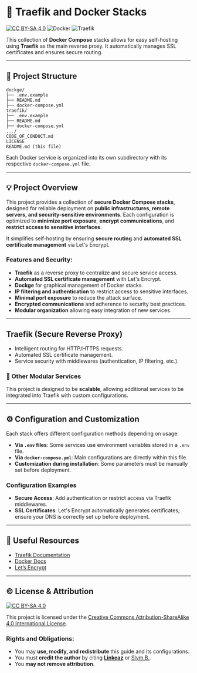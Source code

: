 # 🐳 Traefik and Docker Stacks

[![CC BY-SA 4.0][cc-by-sa-shield]][cc-by-sa]
![Docker](https://img.shields.io/badge/-Docker_compose-2496ED?style=flat&logo=docker&logoColor=white)
![Traefik](https://img.shields.io/badge/-Traefik_Proxy-24A1C1?style=flat&logo=traefikproxy&logoColor=white)


This collection of **Docker Compose** stacks allows for easy self-hosting using **Traefik** as the main reverse proxy. It automatically manages SSL certificates and ensures secure routing.

---

## 📂 Project Structure

```
dockge/
├── .env.example
├── README.md
├── docker-compose.yml
traefik/
├── .env.example
├── README.md
├── docker-compose.yml
.../
CODE_OF_CONDUCT.md
LICENSE
README.md (this file)
```

Each Docker service is organized into its own subdirectory with its respective `docker-compose.yml` file.

---

## 💡 Project Overview

This project provides a collection of **secure Docker Compose stacks**, designed for reliable deployment on **public infrastructures, remote servers, and security-sensitive environments**. Each configuration is optimized to **minimize port exposure**, **encrypt communications**, and **restrict access to sensitive interfaces**.

It simplifies self-hosting by ensuring **secure routing** and **automated SSL certificate management** via Let's Encrypt.

### Features and Security:

- **Traefik** as a reverse proxy to centralize and secure service access.
- **Automated SSL certificate management** with Let's Encrypt.
- **Dockge** for graphical management of Docker stacks.
- **IP filtering and authentication** to restrict access to sensitive interfaces.
- **Minimal port exposure** to reduce the attack surface.
- **Encrypted communications** and adherence to security best practices.
- **Modular organization** allowing easy integration of new services.

---

## **Traefik** (Secure Reverse Proxy)

- Intelligent routing for HTTP/HTTPS requests.
- Automated SSL certificate management.
- Service security with middlewares (authentication, IP filtering, etc.).

### 🔄 **Other Modular Services**

This project is designed to be **scalable**, allowing additional services to be integrated into Traefik with custom configurations.

---

## ⚙️ Configuration and Customization

Each stack offers different configuration methods depending on usage:

- **Via `.env` files**: Some services use environment variables stored in a `.env` file.
- **Via `docker-compose.yml`**: Main configurations are directly within this file.
- **Customization during installation**: Some parameters must be manually set before deployment.

### Configuration Examples

- **Secure Access**: Add authentication or restrict access via Traefik middlewares.
- **SSL Certificates**: Let's Encrypt automatically generates certificates; ensure your DNS is correctly set up before deployment.

---

## 📖 Useful Resources

- [Traefik Documentation](https://doc.traefik.io/traefik/)
- [Docker Docs](https://docs.docker.com/)
- [Let’s Encrypt](https://letsencrypt.org/docs/)

---

## © License & Attribution

[![CC BY-SA 4.0][cc-by-sa-image]][cc-by-sa]

This project is licensed under the [Creative Commons Attribution-ShareAlike 4.0 International License](http://creativecommons.org/licenses/by-sa/4.0/).

### Rights and Obligations:

-  You may **use, modify, and redistribute** this guide and its configurations.
-  You must **credit the author** by citing **[Linkeaz](https://github.com/linkeaz)** or [Slym B.](https://github.com/slymb).
-  You **may not remove attribution**.

[cc-by-sa]: http://creativecommons.org/licenses/by-sa/4.0/
[cc-by-sa-image]: https://licensebuttons.net/l/by-sa/4.0/88x31.png
[cc-by-sa-shield]: https://img.shields.io/badge/License-CC%20BY--SA%204.0-lightgrey.svg


